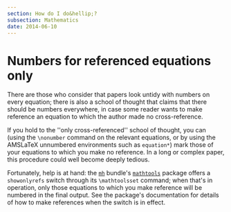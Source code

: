 ```yaml
---
section: How do I do&hellip;?
subsection: Mathematics
date: 2014-06-10
---
```


# Numbers for referenced equations only

There are those who consider that papers look untidy with numbers on
every equation; there is also a school of thought that claims that
there should be numbers everywhere, in case some reader wants to make
reference an equation to which the author made no cross-reference.

If you hold to the ''only cross-referenced'' school of thought, you
can (using the `\nonumber` command on the relevant equations, or by
using the AMSLaTeX unnumbered environments such as
`equation*`) mark those of your equations to which you
make no reference.  In a long or complex paper, this procedure could
well become deeply tedious.

Fortunately, help is at hand: the [`mh`](https://ctan.org/pkg/mh) bundle's
[`mathtools`](https://ctan.org/pkg/mathtools) package offers a `showonlyrefs`
switch through its `\mathtoolsset` command; when that's in
operation, only those equations to which you make reference will be
numbered in the final output.  See the package's documentation for
details of how to make references when the switch is in effect.

